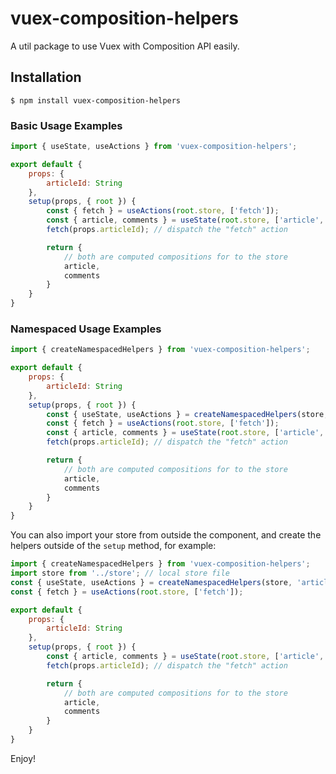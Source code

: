 # vuex-composition-helpers

A util package to use Vuex with Composition API easily.

## Installation
```
$ npm install vuex-composition-helpers
```


###  Basic Usage Examples

```js
import { useState, useActions } from 'vuex-composition-helpers';

export default {
	props: {
		articleId: String
	},
	setup(props, { root }) {
		const { fetch } = useActions(root.store, ['fetch']);
		const { article, comments } = useState(root.store, ['article', 'comments']);
		fetch(props.articleId); // dispatch the "fetch" action

		return {
			// both are computed compositions for to the store
			article,
			comments
		}
	}
}
```



###  Namespaced Usage Examples

```js
import { createNamespacedHelpers } from 'vuex-composition-helpers';

export default {
	props: {
		articleId: String
	},
	setup(props, { root }) {
		const { useState, useActions } = createNamespacedHelpers(store, 'articles'); // specific module name
		const { fetch } = useActions(root.store, ['fetch']);
		const { article, comments } = useState(root.store, ['article', 'comments']);
		fetch(props.articleId); // dispatch the "fetch" action

		return {
			// both are computed compositions for to the store
			article,
			comments
		}
	}
}
```


You can also import your store from outside the component, and create the helpers outside of the `setup` method, for example:

```js
import { createNamespacedHelpers } from 'vuex-composition-helpers';
import store from '../store'; // local store file
const { useState, useActions } = createNamespacedHelpers(store, 'articles'); // specific module name
const { fetch } = useActions(root.store, ['fetch']);

export default {
	props: {
		articleId: String
	},
	setup(props, { root }) {
		const { article, comments } = useState(root.store, ['article', 'comments']);
		fetch(props.articleId); // dispatch the "fetch" action

		return {
			// both are computed compositions for to the store
			article,
			comments
		}
	}
}
```


Enjoy!
